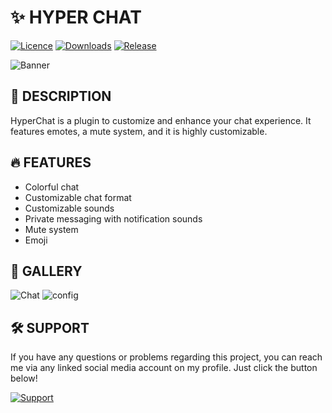 # ✨ HYPER CHAT

[![Licence](https://img.shields.io/github/license/IanToujou/Hyper-Chat?label=License&style=for-the-badge)](https://github.com/IanToujou/Hyper-Chat/releases/tag/latest)
[![Downloads](https://img.shields.io/github/downloads/IanToujou/Hyper-Chat/total?color=valid&label=Downloads&style=for-the-badge)](https://github.com/IanToujou/Hyper-Chat/releases/tag/latest)
[![Release](https://img.shields.io/github/v/release/IanToujou/Hyper-Chat?label=Release&style=for-the-badge)](https://github.com/IanToujou/Hyper-Chat/releases/latest)

![Banner](https://user-images.githubusercontent.com/44029196/235185746-bd6415e5-e839-4427-b84a-ca1398e73115.jpg)

## 📝 DESCRIPTION

HyperChat is a plugin to customize and enhance your chat experience. It features emotes, a mute system, and it is highly customizable.

## 🔥 FEATURES

* Colorful chat
* Customizable chat format
* Customizable sounds
* Private messaging with notification sounds
* Mute system
* Emoji

## 📸 GALLERY

![Chat](https://github.com/IanToujou/Hyper-Chat/assets/44029196/289d2b2f-cd17-40b2-865f-1984adb2b714)
![config](https://github.com/IanToujou/Hyper-Chat/assets/44029196/6aa795cf-f247-4c63-a196-1bf699ec8ed9)

## 🛠️ SUPPORT

If you have any questions or problems regarding this project, you can reach me via any linked social media account on my profile. Just click the button below!

[![Support](https://img.shields.io/badge/-Support-teal?style=for-the-badge&logo=github)](https://github.com/IanToujou)
